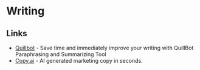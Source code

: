 # Writing

## Links

* [Quillbot](https://quillbot.com) - Save time and immediately improve your writing with QuillBot Paraphrasing and Summarizing Tool
* [Copy.ai](https://www.copy.ai) - AI generated marketing copy in seconds.

